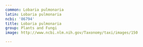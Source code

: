 ```yaml
---
common: Lobaria pulmonaria
latin: Lobaria pulmonaria
ncbi: '86794'
title: Lobaria pulmonaria
group: Plants and Fungi
image: http://www.ncbi.nlm.nih.gov/Taxonomy/taxi/images/150

---
```

